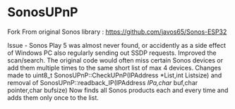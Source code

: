 # SonosUPnP


Fork From original Sonos library : https://github.com/javos65/Sonos-ESP32

Issue - Sonos Play 5 was almost never found, or accidently as a side effect of Windows PC also regularly sending out SSDP requests. 
Improved the scan/search. The original code would often miss certain Sonos devices or add them multiple times to the same short list of max 4 devices.
Changes made to uint8_t SonosUPnP::CheckUPnP(IPAddress *List,int Listsize) and removal of SonosUPnP::readback_IP(IPAddress *IPa,char* buf,char pointer,char bufsize)
Now finds all Sonos products each and every time and adds them only once to the list. 



